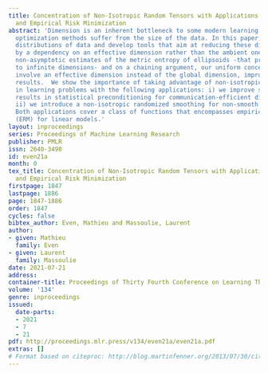 ```yaml
---
title: Concentration of Non-Isotropic Random Tensors with Applications to Learning
  and Empirical Risk Minimization
abstract: 'Dimension is an inherent bottleneck to some modern learning tasks, where
  optimization methods suffer from the size of the data. In this paper, we study non-isotropic
  distributions of data and develop tools that aim at reducing these dimensional costs
  by a dependency on an effective dimension rather than the ambient one.  Based on
  non-asymptotic estimates of the metric entropy of ellipsoids -that prove to generalize
  to infinite dimensions- and on a chaining argument, our uniform concentration bounds
  involve an effective dimension instead of the global dimension, improving over existing
  results.  We show the importance of taking advantage of non-isotropic properties
  in learning problems with the following applications: i) we improve state-of-the-art
  results in statistical preconditioning for communication-efficient distributed optimization,
  ii) we introduce a non-isotropic randomized smoothing for non-smooth optimization.
  Both applications cover a class of functions that encompasses empirical risk minization
  (ERM) for linear models.'
layout: inproceedings
series: Proceedings of Machine Learning Research
publisher: PMLR
issn: 2640-3498
id: even21a
month: 0
tex_title: Concentration of Non-Isotropic Random Tensors with Applications to Learning
  and Empirical Risk Minimization
firstpage: 1847
lastpage: 1886
page: 1847-1886
order: 1847
cycles: false
bibtex_author: Even, Mathieu and Massoulie, Laurent
author:
- given: Mathieu
  family: Even
- given: Laurent
  family: Massoulie
date: 2021-07-21
address:
container-title: Proceedings of Thirty Fourth Conference on Learning Theory
volume: '134'
genre: inproceedings
issued:
  date-parts:
  - 2021
  - 7
  - 21
pdf: http://proceedings.mlr.press/v134/even21a/even21a.pdf
extras: []
# Format based on citeproc: http://blog.martinfenner.org/2013/07/30/citeproc-yaml-for-bibliographies/
---
```

